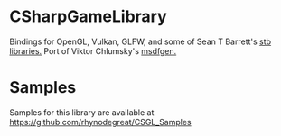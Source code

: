 # CSharpGameLibrary
Bindings for OpenGL, Vulkan, GLFW, and some of Sean T Barrett's [stb libraries.](https://github.com/nothings/stb) Port of Viktor Chlumsky's [msdfgen.](https://github.com/Chlumsky/msdfgen)

# Samples
Samples for this library are available at https://github.com/rhynodegreat/CSGL_Samples
